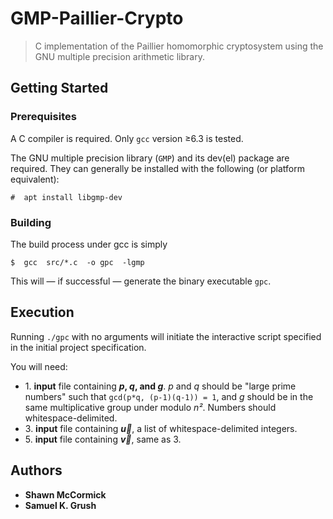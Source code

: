 # GMP-Paillier-Crypto
> C implementation of the Paillier homomorphic cryptosystem using the
  GNU multiple precision arithmetic library.

## Getting Started

### Prerequisites

A C compiler is required. Only `gcc` version ≥6.3 is tested.

The GNU multiple precision library (`GMP`) and its dev(el) package are required.
They can generally be installed with the following (or platform equivalent):

```
#  apt install libgmp-dev
```

### Building

The build process under gcc is simply

```
$  gcc  src/*.c  -o gpc  -lgmp
```

This will — if successful — generate the binary executable `gpc`.

## Execution

Running `./gpc` with no arguments will
initiate the interactive script specified in the initial project specification.

You will need:
  * 1\. **input** file containing **_p_, _q_, and _g_**.  _p_ and _q_ should
    be "large prime numbers" such that `gcd(p*q, (p-1)(q-1)) = 1`, and _g_
    should be in the same multiplicative group under modulo _n²_.
    Numbers should whitespace-delimited.
  * 3\. **input** file containing **_u⃗_**, a list of whitespace-delimited
    integers.
  * 5\. **input** file containing **_v⃗_**, same as 3.

## Authors

* **Shawn McCormick**
* **Samuel K. Grush**

[//]: # (&#x20d7; for vector symbol)
